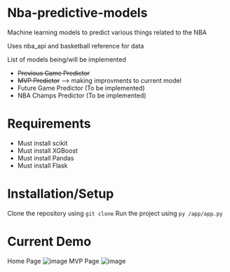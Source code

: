 # Nba-predictive-models
Machine learning models to predict various things related to the NBA

Uses nba_api and basketball reference for data

List of models being/will be implemented

- ~~Previous Game Predictor~~
- ~~MVP Predictor~~ --> making improvments to current model
- Future Game Predictor (To be implemented)
- NBA Champs Predictor (To be implemented)


# Requirements
- Must install scikit
- Must install XGBoost
- Must install Pandas
- Must install Flask

# Installation/Setup
Clone the repository using
```git clone```
Run the project using
```py /app/app.py```

# Current Demo
Home Page
![image](https://github.com/user-attachments/assets/1f8fbf9e-6d70-46ea-a82f-6adaab0bdf3b)
MVP Page
![image](https://github.com/user-attachments/assets/7f25b26b-1feb-4730-ba89-3488fdf61163)
